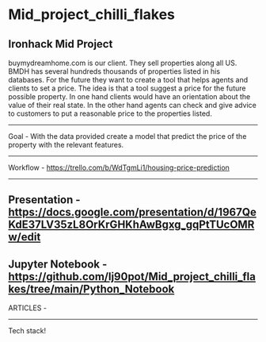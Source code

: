 # Mid_project_chilli_flakes
## Ironhack Mid Project

buymydreamhome.com is our client. They sell properties along all US. BMDH has several hundreds thousands of properties listed in his databases. For the future they want to create a tool that helps agents and clients to set a price. The idea is that a tool suggest a price for the future possible property. In one hand clients would have an orientation about the value of their real state. In the other hand agents can check and give advice to customers to put a reasonable price to the properties listed. 


--------------------------------------------------------------------------------------------------
Goal - 
With the data provided create a model that predict the price of the property with the relevant features. 

---------------------------------------------------------------------------------------------------
Workflow - 
https://trello.com/b/WdTgmLi1/housing-price-prediction

---------------------------------------------------------------------------------------------------
Presentation - 
https://docs.google.com/presentation/d/1967QeKdE37LV35zL8OrKrGHKhAwBgxg_gqPtTUcOMRw/edit
---------------------------------------------------------------------------------------------------
Jupyter Notebook - 
https://github.com/lj90pot/Mid_project_chilli_flakes/tree/main/Python_Notebook
---------------------------------------------------------------------------------------------------
ARTICLES - 

---------------------------------------------------------------------------------------------------
Tech stack!
